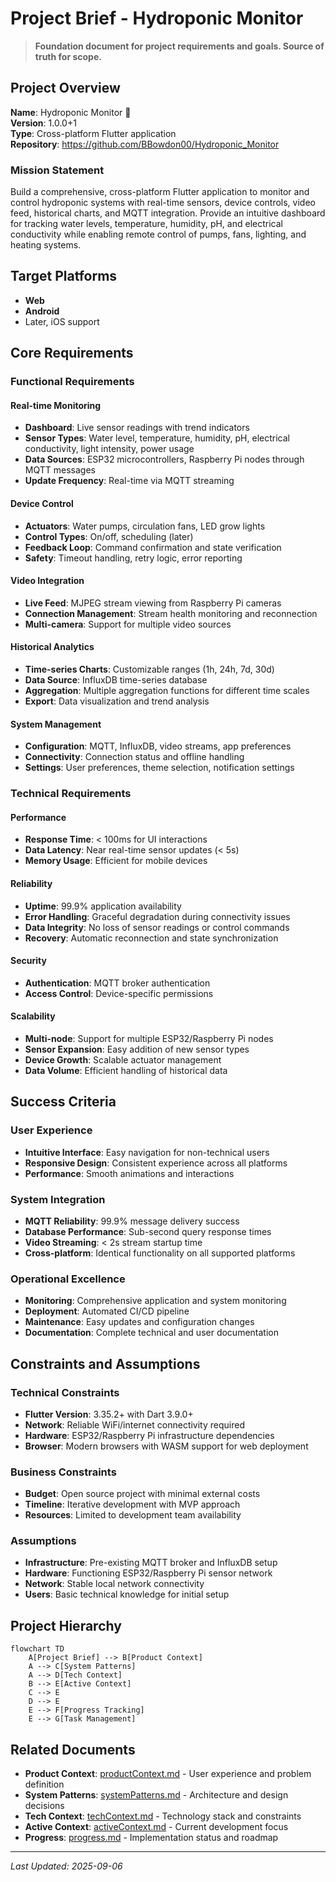 # Project Brief - Hydroponic Monitor

> **Foundation document for project requirements and goals. Source of truth for scope.**

## Project Overview

**Name**: Hydroponic Monitor 🌱  
**Version**: 1.0.0+1  
**Type**: Cross-platform Flutter application  
**Repository**: https://github.com/BBowdon00/Hydroponic_Monitor

### Mission Statement
Build a comprehensive, cross-platform Flutter application to monitor and control hydroponic systems with real-time sensors, device controls, video feed, historical charts, and MQTT integration. Provide an intuitive dashboard for tracking water levels, temperature, humidity, pH, and electrical conductivity while enabling remote control of pumps, fans, lighting, and heating systems.

## Target Platforms
- **Web**
- **Android**
- Later, iOS support

## Core Requirements

### Functional Requirements

#### Real-time Monitoring
- **Dashboard**: Live sensor readings with trend indicators
- **Sensor Types**: Water level, temperature, humidity, pH, electrical conductivity, light intensity, power usage
- **Data Sources**: ESP32 microcontrollers, Raspberry Pi nodes through MQTT messages
- **Update Frequency**: Real-time via MQTT streaming

#### Device Control
- **Actuators**: Water pumps, circulation fans, LED grow lights
- **Control Types**: On/off,  scheduling (later)
- **Feedback Loop**: Command confirmation and state verification
- **Safety**: Timeout handling, retry logic, error reporting

#### Video Integration
- **Live Feed**: MJPEG stream viewing from Raspberry Pi cameras
- **Connection Management**: Stream health monitoring and reconnection
- **Multi-camera**: Support for multiple video sources

#### Historical Analytics
- **Time-series Charts**: Customizable ranges (1h, 24h, 7d, 30d)
- **Data Source**: InfluxDB time-series database
- **Aggregation**: Multiple aggregation functions for different time scales
- **Export**: Data visualization and trend analysis

#### System Management
- **Configuration**: MQTT, InfluxDB, video streams, app preferences
- **Connectivity**: Connection status and offline handling
- **Settings**: User preferences, theme selection, notification settings

### Technical Requirements

#### Performance
- **Response Time**: < 100ms for UI interactions
- **Data Latency**: Near real-time sensor updates (< 5s)
- **Memory Usage**: Efficient for mobile devices

#### Reliability
- **Uptime**: 99.9% application availability
- **Error Handling**: Graceful degradation during connectivity issues
- **Data Integrity**: No loss of sensor readings or control commands
- **Recovery**: Automatic reconnection and state synchronization

#### Security
- **Authentication**: MQTT broker authentication
- **Access Control**: Device-specific permissions

#### Scalability
- **Multi-node**: Support for multiple ESP32/Raspberry Pi nodes
- **Sensor Expansion**: Easy addition of new sensor types
- **Device Growth**: Scalable actuator management
- **Data Volume**: Efficient handling of historical data

## Success Criteria

### User Experience
- **Intuitive Interface**: Easy navigation for non-technical users
- **Responsive Design**: Consistent experience across all platforms
- **Performance**: Smooth animations and interactions

### System Integration
- **MQTT Reliability**: 99.9% message delivery success
- **Database Performance**: Sub-second query response times
- **Video Streaming**: < 2s stream startup time
- **Cross-platform**: Identical functionality on all supported platforms

### Operational Excellence
- **Monitoring**: Comprehensive application and system monitoring
- **Deployment**: Automated CI/CD pipeline
- **Maintenance**: Easy updates and configuration changes
- **Documentation**: Complete technical and user documentation

## Constraints and Assumptions

### Technical Constraints
- **Flutter Version**: 3.35.2+ with Dart 3.9.0+
- **Network**: Reliable WiFi/internet connectivity required
- **Hardware**: ESP32/Raspberry Pi infrastructure dependencies
- **Browser**: Modern browsers with WASM support for web deployment

### Business Constraints
- **Budget**: Open source project with minimal external costs
- **Timeline**: Iterative development with MVP approach
- **Resources**: Limited to development team availability

### Assumptions
- **Infrastructure**: Pre-existing MQTT broker and InfluxDB setup
- **Hardware**: Functioning ESP32/Raspberry Pi sensor network
- **Network**: Stable local network connectivity
- **Users**: Basic technical knowledge for initial setup

## Project Hierarchy

```mermaid
flowchart TD
    A[Project Brief] --> B[Product Context]
    A --> C[System Patterns]
    A --> D[Tech Context]
    B --> E[Active Context]
    C --> E
    D --> E
    E --> F[Progress Tracking]
    E --> G[Task Management]
```

## Related Documents
- **Product Context**: [productContext.md](./productContext.md) - User experience and problem definition
- **System Patterns**: [systemPatterns.md](./systemPatterns.md) - Architecture and design decisions
- **Tech Context**: [techContext.md](./techContext.md) - Technology stack and constraints
- **Active Context**: [activeContext.md](./activeContext.md) - Current development focus
- **Progress**: [progress.md](./progress.md) - Implementation status and roadmap

---
*Last Updated: 2025-09-06*  